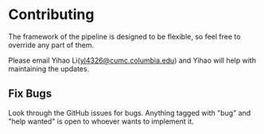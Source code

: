 # Contributing

The framework of the pipeline is designed to be flexible, so feel free to override any part of them.

Please email Yihao Li(yl4326@cumc.columbia.edu) and Yihao will help with maintaining the updates.

## Fix Bugs

Look through the GitHub issues for bugs. Anything tagged with "bug" and "help
wanted" is open to whoever wants to implement it.
